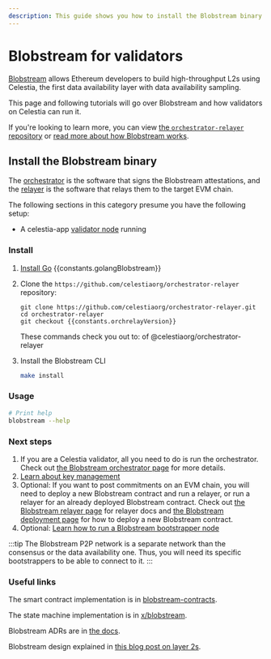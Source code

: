 ```yaml
---
description: This guide shows you how to install the Blobstream binary.
---
```


# Blobstream for validators

[Blobstream](https://blog.celestia.org/introducing-blobstream/)
allows Ethereum developers to build high-throughput L2s using Celestia,
the first data availability layer with data availability sampling.

This page and following tutorials will go over Blobstream and how validators
on Celestia can run it.

If you're looking to learn more, you can view
[the `orchestrator-relayer` repository](https://github.com/celestiaorg/orchestrator-relayer)
or [read more about how Blobstream works](../developers/blobstream.md#overview).

## Install the Blobstream binary

<!-- markdownlint-disable MD033 -->
<script setup>
import constants from '/.vitepress/constants/constants.js'
import OrchRelayerVersion from '../.vitepress/components/OrchRelayerVersion.vue'
</script>

The [orchestrator](./blobstream-orchestrator.md) is the software that signs the
Blobstream attestations, and the [relayer](./blobstream-relayer.md) is the
software that relays them to the target EVM chain.

The following sections in this category presume you have the following setup:

- A celestia-app
  [validator node](./consensus-node.md#optional-setting-up-a-validator) running

### Install

1. [Install Go](https://go.dev/doc/install) {{constants.golangBlobstream}}

2. Clone the `https://github.com/celestiaorg/orchestrator-relayer` repository:

   ```bash-vue
   git clone https://github.com/celestiaorg/orchestrator-relayer.git
   cd orchestrator-relayer
   git checkout {{constants.orchrelayVersion}}
   ```

   These commands check you out to: <OrchRelayerVersion/>
   of @celestiaorg/orchestrator-relayer

3. Install the Blobstream CLI

   ```sh
   make install
   ```

### Usage

```sh
# Print help
blobstream --help
```

### Next steps

1. If you are a Celestia validator, all you need to do is run the
   orchestrator. Check out
   [the Blobstream orchestrator page](./blobstream-orchestrator.md) for more details.
2. [Learn about key management](./blobstream-keys.md)
3. Optional: If you want to post commitments on an EVM chain, you will need to deploy
   a new Blobstream contract and run a relayer,
   or run a relayer for an already deployed Blobstream contract. Check out
   [the Blobstream relayer page](./blobstream-relayer.md) for
   relayer docs and [the Blobstream deployment page](./blobstream-deploy.md) for
   how to deploy a new Blobstream contract.
4. Optional: [Learn how to run a Blobstream bootstrapper node](./blobstream-bootstrapper.md)

:::tip
The Blobstream P2P network is a separate network than the consensus or
the data availability one. Thus, you will need its specific
bootstrappers to be able to connect to it.
:::

### Useful links

The smart contract implementation is in [blobstream-contracts](https://github.com/celestiaorg/blobstream-contracts/).

The state machine implementation is in [x/blobstream](https://github.com/celestiaorg/celestia-app/tree/main/x/blobstream).

Blobstream ADRs are in [the docs](https://github.com/celestiaorg/celestia-app/tree/main/docs/architecture).

Blobstream design explained in [this blog post on layer 2s](https://blog.celestia.org/celestiums/).
